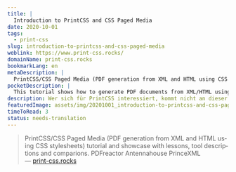 ```yaml
---
title: |
  Introduction to PrintCSS and CSS Paged Media
date: 2020-10-01
tags:
  - print-css
slug: introduction-to-printcss-and-css-paged-media
weblink: https://www.print-css.rocks/
domainName: print-css.rocks
bookmarkLang: en
metaDescription: |
  PrintCSS/CSS Paged Media (PDF generation from XML and HTML using CSS stylesheets) tutorial and showcase with lessons, tool descriptions and comparions. PDFreactor Antennahouse PrinceXML
pocketDescription: |
  This tutorial shows how to generate PDF documents from XML/HTML using the "CSS Paged Media" approach, whereby the complete styling and layout information is kept in cascading stylesheets (CSS).
description: Wer sich für PrintCSS interessiert, kommt nicht an dieser Gegenüberstellung der bekanntesten Lösungen vorbei.
featuredImage: assets/img/20201001_introduction-to-printcss-and-css-paged-media_screenshot.png
timeToRead: 3
status: needs-translation
---
```

<blockquote lang="en">PrintCSS/CSS Paged Media (PDF generation from XML and HTML using CSS stylesheets) tutorial and showcase with lessons, tool descriptions and comparions. PDFreactor Antennahouse PrinceXML
<footer>— <a href="https://www.print-css.rocks/">print-css.rocks</a></footer></blockquote>
